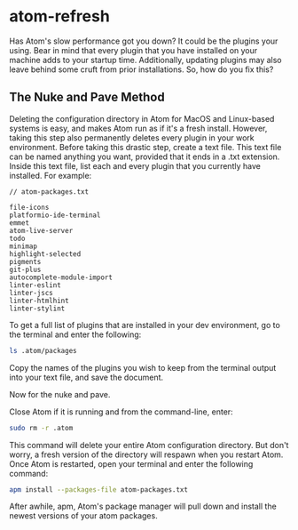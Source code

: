 # atom-refresh

Has Atom's slow performance got you down? It could be the plugins your using. Bear in mind that every plugin that you have installed on your machine adds to your startup time. Additionally, updating plugins may also leave behind some cruft from prior installations. So, how do you fix this?

## The Nuke and Pave Method
Deleting the configuration directory in Atom for MacOS and Linux-based systems is easy, and makes Atom run as if it's a fresh install. However, taking this step also permanently deletes every plugin in your work environment. Before taking this drastic step, create a text file. This text file can be named anything you want, provided that it ends in a .txt extension. Inside this text file, list each and every plugin that you currently have installed. For example:

```
// atom-packages.txt

file-icons
platformio-ide-terminal
emmet
atom-live-server
todo
minimap
highlight-selected
pigments
git-plus
autocomplete-module-import
linter-eslint
linter-jscs
linter-htmlhint
linter-stylint
```

To get a full list of plugins that are installed in your dev environment, go to the terminal and enter the following:

```bash
ls .atom/packages
```

Copy the names of the plugins you wish to keep from the terminal output into your text file, and save the document.

Now for the nuke and pave.

Close Atom if it is running and from the command-line, enter:

```bash
sudo rm -r .atom
```

This command will delete your entire Atom configuration directory. But don't worry, a fresh version of the directory will respawn when you restart Atom. Once Atom is restarted, open your terminal and enter the following command:

```bash
apm install --packages-file atom-packages.txt
```

After awhile, apm, Atom's package manager will pull down and install the newest versions of your atom packages.
